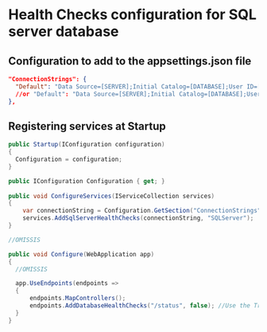 # Health Checks configuration for SQL server database


## Configuration to add to the appsettings.json file

```json
"ConnectionStrings": {
  "Default": "Data Source=[SERVER];Initial Catalog=[DATABASE];User ID=[USERNAME];Password=[PASSWORD]"
  //or "Default": "Data Source=[SERVER];Initial Catalog=[DATABASE];User ID=[USERNAME];Password=[PASSWORD];Encrypt=False"
},
```


## Registering services at Startup

```csharp
public Startup(IConfiguration configuration)
{
  Configuration = configuration;
}

public IConfiguration Configuration { get; }
	
public void ConfigureServices(IServiceCollection services)
{
    var connectionString = Configuration.GetSection("ConnectionStrings").GetValue<string>("Default");
    services.AddSqlServerHealthChecks(connectionString, "SQLServer");
}

//OMISSIS

public void Configure(WebApplication app)
{
  //OMISSIS

  app.UseEndpoints(endpoints =>
  {
      endpoints.MapControllers();
      endpoints.AddDatabaseHealthChecks("/status", false); //Use the True parameter if access is to be in AllowAnonymous mode
  }
}
```